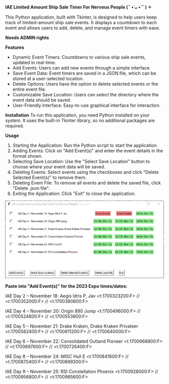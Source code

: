 **IAE Limited Amount Ship Sale Timer For Nervous People (˵ •̀ ᴗ •́ ˵ ) ✧**

This Python application, built with Tkinter, is designed to help users keep track of limited-amount ship sale events. It displays a countdown to each event and allows users to add, delete, and manage event timers with ease.

**Needs ADMIN rights**

**Features**
- Dynamic Event Timers: Countdowns to various ship sale events, updated in real-time.
- Add Events: Users can add new events through a simple interface.
- Save Event Data: Event timers are saved in a JSON file, which can be stored at a user-selected location.
- Delete Options: Users have the option to delete selected events or the entire event file.
- Customizable Save Location: Users can select the directory where the event data should be saved.
- User-Friendly Interface: Easy-to-use graphical interface for interaction.

**Installation**
To run this application, you need Python installed on your system. It uses the built-in Tkinter library, so no additional packages are required.

**Usage**
1. Starting the Application: Run the Python script to start the application.
2. Adding Events: Click on "Add Event(s)" and enter the event details in the format shown.
3. Selecting Save Location: Use the "Select Save Location" button to choose where your event data will be saved.
4. Deleting Events: Select events using the checkboxes and click "Delete Selected Event(s)" to remove them.
5. Deleting Event File: To remove all events and delete the saved file, click "Delete .json file".
6. Exiting the Application: Click "Exit" to close the application.

![Image](1700357028.png)

**Paste into "Add Event(s)" for the 2023 Expo times/dates:**

IAE Day 2 – November 18: Aegis Idris P, Jav <t:1700323200:F> // <t:1700352000:F> // <t:1700380800:F>

IAE Day 4 – November 20: Origin 890 Jump <t:1700496000:F> // <t:1700524800:F> // <t:1700553600:F>

IAE Day 5 – November 21: Drake Kraken, Drake Kraken Privateer <t:1700582400:F> // <t:1700611200:F> // <t:1700640000:F>

IAE Day 6 – November 22: Consolidated Outland Pioneer <t:1700668800:F> // <t:1700697600:F> // <t:1700726400:F>

IAE Day 8 – November 24: MISC Hull E <t:1700841600:F> // <t:1700870400:F> // <t:1700899200:F>

IAE Day 9 – November 25: RSI Constellation Phoenix <t:1700928000:F> // <t:1700956800:F> // <t:1700985600:F>
